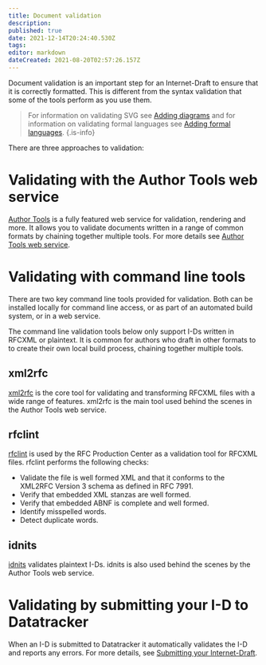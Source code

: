 ```yaml
---
title: Document validation
description: 
published: true
date: 2021-12-14T20:24:40.530Z
tags: 
editor: markdown
dateCreated: 2021-08-20T02:57:26.157Z
---
```


Document validation is an important step for an Internet-Draft to ensure that it is correctly formatted.  This is different from the syntax validation that some of the tools perform as you use them.  

> For information on validating SVG see [Adding diagrams](/adding-diagrams) and for information on validating formal languages see [Adding formal languages](/adding-formal-languages).
{.is-info}


There are three approaches to validation:

# Validating with the Author Tools web service
[Author Tools](/https://author-tools.ietf.org) is a fully featured web service for validation, rendering and more. It allows you to validate documents written in a range of common formats by chaining together multiple tools.  For more details see [Author Tools web service](/author-tools-web-service).
  
# Validating with command line tools
There are two key command line tools provided for validation.  Both can be installed locally for command line access, or as part of an automated build system, or in a web service.

The command line validation tools below only support I-Ds written in RFCXML or plaintext.  It is common for authors who draft in other formats to to create their own local build process, chaining together multiple tools.

## xml2rfc
[xml2rfc](https://github.com/ietf-tools/xml2rfc) is the core tool for validating and transforming RFCXML files with a wide range of features. xml2rfc is the main tool used behind the scenes in the Author Tools web service.

## rfclint
[rfclint](https://github.com/ietf-tools/RfcEditor/tree/master/rfclint) is used by the RFC Production Center as a validation tool for RFCXML files.  rfclint performs the following checks:
* Validate the file is well formed XML and that it conforms to the XML2RFC Version 3 schema as defined in RFC 7991.
* Verify that embedded XML stanzas are well formed.
* Verify that embedded ABNF is complete and well formed.
* Identify misspelled words.
* Detect duplicate words.

## idnits
[idnits](https://github.com/ietf-tools/idnits-mirror) validates plaintext I-Ds. idnits is also used behind the scenes by the Author Tools web service.

# Validating by submitting your I-D to Datatracker
When an I-D is submitted to Datatracker it automatically validates the I-D and reports any errors.  For more details, see [Submitting your Internet-Draft](/submitting-your-internet-draft).

